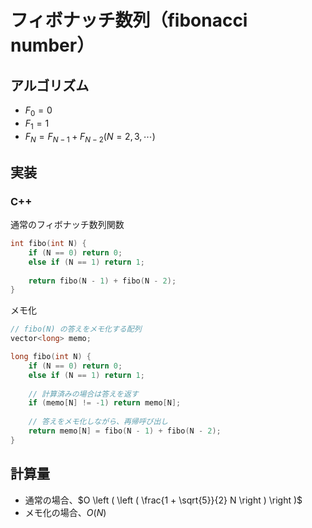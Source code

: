 # フィボナッチ数列（fibonacci number）

## アルゴリズム

- $F_0 = 0$
- $F_1 = 1$
- $F_N = F_{N-1} + F_{N-2}(N = 2, 3, \cdots)$

## 実装

### C++

通常のフィボナッチ数列関数

```cpp
int fibo(int N) {
    if (N == 0) return 0;
    else if (N == 1) return 1;
    
    return fibo(N - 1) + fibo(N - 2);
}
```

メモ化

```cpp
// fibo(N) の答えをメモ化する配列
vector<long> memo;

long fibo(int N) {
    if (N == 0) return 0;
    else if (N == 1) return 1;
    
    // 計算済みの場合は答えを返す
    if (memo[N] != -1) return memo[N];
    
    // 答えをメモ化しながら、再帰呼び出し
    return memo[N] = fibo(N - 1) + fibo(N - 2);
}
```

## 計算量

- 通常の場合、$O \left ( \left ( \frac{1 + \sqrt{5}}{2} N \right ) \right )$
- メモ化の場合、$O(N)$